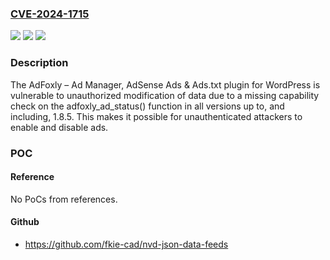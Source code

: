 ### [CVE-2024-1715](https://cve.mitre.org/cgi-bin/cvename.cgi?name=CVE-2024-1715)
![](https://img.shields.io/static/v1?label=Product&message=AdFoxly%20%E2%80%93%20Ad%20Manager%2C%20AdSense%20Ads%20%26%20Ads.txt&color=blue)
![](https://img.shields.io/static/v1?label=Version&message=*%3C%3D%201.8.5%20&color=brighgreen)
![](https://img.shields.io/static/v1?label=Vulnerability&message=CWE-862%20Missing%20Authorization&color=brighgreen)

### Description

The AdFoxly – Ad Manager, AdSense Ads & Ads.txt plugin for WordPress is vulnerable to unauthorized modification of data due to a missing capability check on the adfoxly_ad_status() function in all versions up to, and including, 1.8.5. This makes it possible for unauthenticated attackers to enable and disable ads.

### POC

#### Reference
No PoCs from references.

#### Github
- https://github.com/fkie-cad/nvd-json-data-feeds

